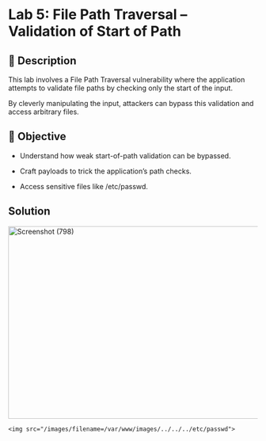 # Lab 5: File Path Traversal – Validation of Start of Path

## 📝 Description

This lab involves a File Path Traversal vulnerability where the application attempts to validate file paths by checking only the start of the input.

By cleverly manipulating the input, attackers can bypass this validation and access arbitrary files.

## 🎯 Objective
- Understand how weak start-of-path validation can be bypassed.

- Craft payloads to trick the application’s path checks.

- Access sensitive files like /etc/passwd.

## Solution

<img width="1366" height="389" alt="Screenshot (798)" src="https://github.com/user-attachments/assets/3cef913b-311d-433a-8905-e2bf18b899a8" />

```
<img src="/images/filename=/var/www/images/../../../etc/passwd">
```
